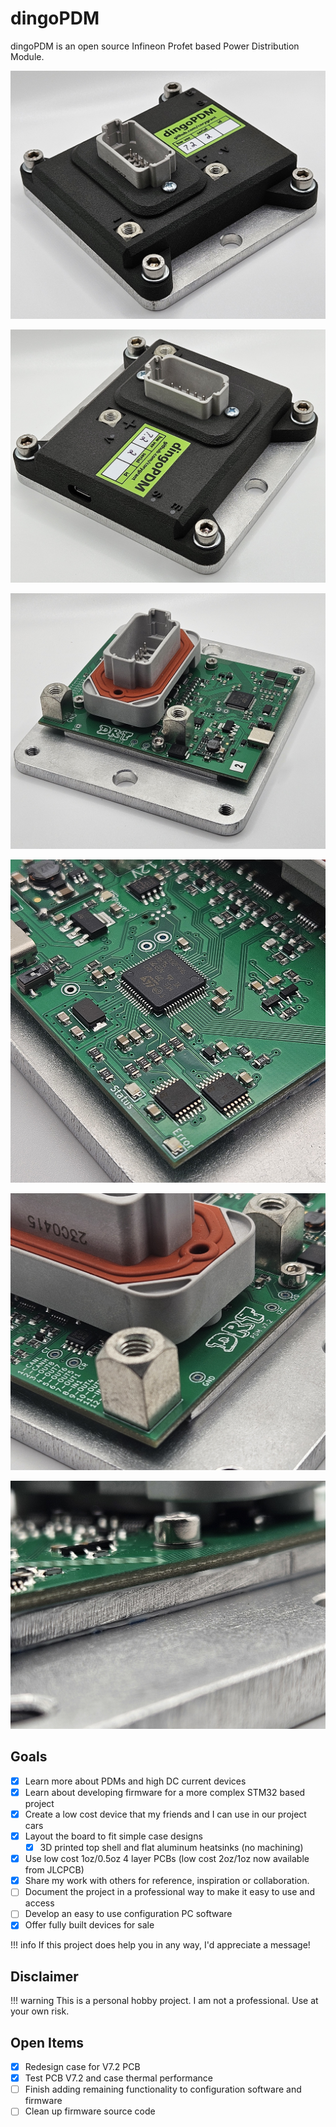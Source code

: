 # dingoPDM

dingoPDM is an open source Infineon Profet based Power Distribution Module. 

![Full1](images/Full1.jpg)

![Full2](images/Full2.jpg)

![PCB1](images/PCB1.jpg)

![PCB2](images/PCB2.jpg)

![PCB3](images/PCB3.jpg)

![PCB4](images/PCB4.jpg)

## Goals

- [X] Learn more about PDMs and high DC current devices
- [X] Learn about developing firmware for a more complex STM32 based project
- [X] Create a low cost device that my friends and I can use in our project cars
- [X] Layout the board to fit simple case designs
    * [X] 3D printed top shell and flat aluminum heatsinks (no machining)
- [X] Use low cost 1oz/0.5oz 4 layer PCBs (low cost 2oz/1oz now available from JLCPCB)
- [X] Share my work with others for reference, inspiration or collaboration. 
- [ ] Document the project in a professional way to make it easy to use and access
- [ ] Develop an easy to use configuration PC software
- [X] Offer fully built devices for sale

!!! info
    If this project does help you in any way, I'd appreciate a message!

## Disclaimer

!!! warning
    This is a personal hobby project. I am not a professional. Use at your own risk. 

## Open Items
- [X] Redesign case for V7.2 PCB
- [X] Test PCB V7.2 and case thermal performance
- [ ] Finish adding remaining functionality to configuration software and firmware
- [ ] Clean up firmware source code